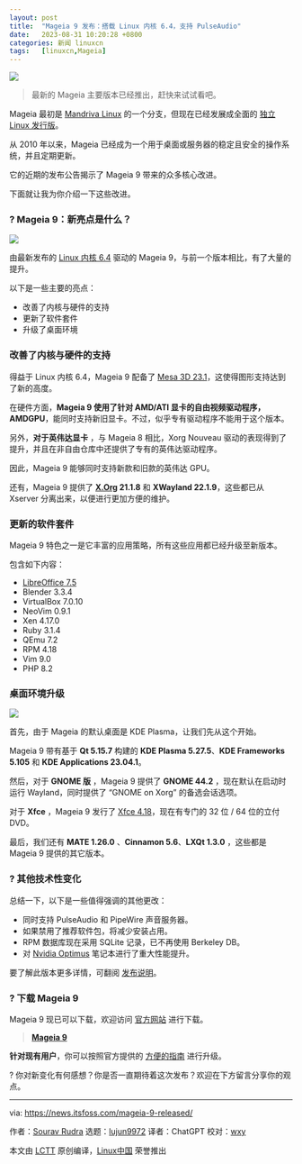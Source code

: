 ```yaml
---
layout: post
title:	"Mageia 9 发布：搭载 Linux 内核 6.4，支持 PulseAudio"
date:	2023-08-31 10:20:28 +0800 
categories:	新闻 linuxcn 
tags:	[linuxcn,Mageia]
---
```



![](/Asserts/Images//attachment/album/202308/31/102028gdbb8esobnofbovk.png)



> 
> 最新的 Mageia 主要版本已经推出，赶快来试试看吧。
> 
> 
> 


Mageia 最初是 [Mandriva Linux](https://en.wikipedia.org/wiki/Mandriva_Linux) 的一个分支，但现在已经发展成全面的 [独立 Linux 发行版](https://itsfoss.com/independent-linux-distros/)。


从 2010 年以来，Mageia 已经成为一个用于桌面或服务器的稳定且安全的操作系统，并且定期更新。


它的近期的发布公告揭示了 Mageia 9 带来的众多核心改进。


下面就让我为你介绍一下这些改进。


### ? Mageia 9：新亮点是什么？


![](/Asserts/Images//attachment/album/202308/31/102029le5wn9f5e1ztgzes.png)


由最新发布的 [Linux 内核 6.4](https://news.itsfoss.com/linux-kernel-6-4/) 驱动的 Mageia 9，与前一个版本相比，有了大量的提升。


以下是一些主要的亮点：


* 改善了内核与硬件的支持
* 更新了软件套件
* 升级了桌面环境


### 改善了内核与硬件的支持


得益于 Linux 内核 6.4，Mageia 9 配备了 [Mesa 3D 23.1](https://docs.mesa3d.org/relnotes/23.1.0.html)，这使得图形支持达到了新的高度。


在硬件方面，**Mageia 9 使用了针对 AMD/ATI 显卡的自由视频驱动程序，AMDGPU**，能同时支持新旧显卡。不过，似乎专有驱动程序不能用于这个版本。


另外，**对于英伟达显卡** ，与 Mageia 8 相比，Xorg Nouveau 驱动的表现得到了提升，并且在非自由仓库中还提供了专有的英伟达驱动程序。


因此，Mageia 9 能够同时支持新款和旧款的英伟达 GPU。


还有，Mageia 9 提供了 **[X.Org](http://X.Org) 21.1.8** 和 **XWayland 22.1.9**，这些都已从 Xserver 分离出来，以便进行更加方便的维护。


### 更新的软件套件


Mageia 9 特色之一是它丰富的应用策略，所有这些应用都已经升级至新版本。


包含如下内容：


* [LibreOffice 7.5](https://news.itsfoss.com/libreoffice-7-5-release/)
* Blender 3.3.4
* VirtualBox 7.0.10
* NeoVim 0.9.1
* Xen 4.17.0
* Ruby 3.1.4
* QEmu 7.2
* RPM 4.18
* Vim 9.0
* PHP 8.2


### 桌面环境升级


![](/Asserts/Images//attachment/album/202308/31/102030gnonfv774azs7abf.png)


首先，由于 Mageia 的默认桌面是 KDE Plasma，让我们先从这个开始。


Mageia 9 带有基于 **Qt 5.15.7** 构建的 **KDE Plasma 5.27.5**、**KDE Frameworks 5.105** 和 **KDE Applications 23.04.1**。


然后，对于 **GNOME 版** ，Mageia 9 提供了 **GNOME 44.2** ，现在默认在启动时运行 Wayland，同时提供了 “GNOME on Xorg” 的备选会话选项。


对于 **Xfce** ，Mageia 9 发行了 [Xfce 4.18](https://news.itsfoss.com/xfce-4-18-release/)，现在有专门的 32 位 / 64 位的立付 DVD。


最后，我们还有 **MATE 1.26.0** 、**Cinnamon 5.6**、**LXQt 1.3.0** ，这些都是 Mageia 9 提供的其它版本。


### ?️ 其他技术性变化


总结一下，以下是一些值得强调的其他更改：


* 同时支持 PulseAudio 和 PipeWire 声音服务器。
* 如果禁用了推荐软件包，将减少安装占用。
* RPM 数据库现在采用 SQLite 记录，已不再使用 Berkeley DB。
* 对 [Nvidia Optimus](https://en.wikipedia.org/wiki/Nvidia_Optimus) 笔记本进行了重大性能提升。


要了解此版本更多详情，可翻阅 [发布说明](https://wiki.mageia.org/en/Mageia_9_Release_Notes)。


### ? 下载 Mageia 9


Mageia 9 现已可以下载，欢迎访问 [官方网站](https://www.mageia.org/en/downloads/) 进行下载。



> 
> **[Mageia 9](https://www.mageia.org/en/downloads/)**
> 
> 
> 


**针对现有用户**，你可以按照官方提供的 [方便的指南](https://wiki.mageia.org/en/How_to_choose_the_right_Mageia_upgrade_method) 进行升级。


? 你对新变化有何感想？你是否一直期待着这次发布？欢迎在下方留言分享你的观点。




---


via: <https://news.itsfoss.com/mageia-9-released/>


作者：[Sourav Rudra](https://news.itsfoss.com/author/sourav/) 选题：[lujun9972](https://github.com/lujun9972) 译者：ChatGPT 校对：[wxy](https://github.com/wxy)


本文由 [LCTT](https://github.com/LCTT/TranslateProject) 原创编译，[Linux中国](https://linux.cn/) 荣誉推出
